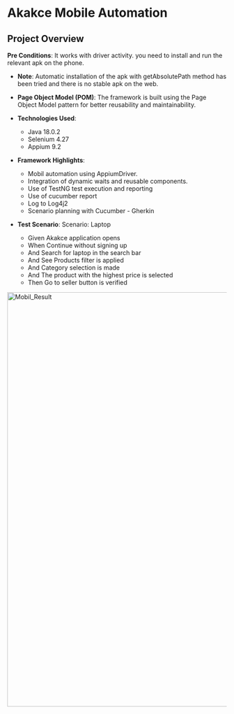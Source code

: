 # Akakce Mobile Automation
## Project Overview
 **Pre Conditions**: It works with driver activity. you need to install and run the relevant apk on the phone.
- **Note**: Automatic installation of the apk with getAbsolutePath method has been tried and there is no stable apk on the web.
- **Page Object Model (POM)**: The framework is built using the Page Object Model pattern for better reusability and maintainability.
- **Technologies Used**:
  - Java 18.0.2
  - Selenium 4.27
  - Appium 9.2
- **Framework Highlights**:
  - Mobil automation using AppiumDriver.
  - Integration of dynamic waits and reusable components.
  - Use of TestNG  test execution and reporting
  - Use of cucumber report
  - Log to Log4j2
  - Scenario planning with Cucumber - Gherkin
    
- **Test Scenario**:
   Scenario: Laptop
   - Given Akakce application opens
   - When  Continue without signing up
   - And   Search for laptop in the search bar
   - And   See Products filter is applied
   - And   Category selection is made
   - And   The product with the highest price is selected
   - Then  Go to seller button is verified
    


   
<img width="949" alt="Mobil_Result" src="https://github.com/user-attachments/assets/57107870-c112-414d-a186-1514038f1b48" />


